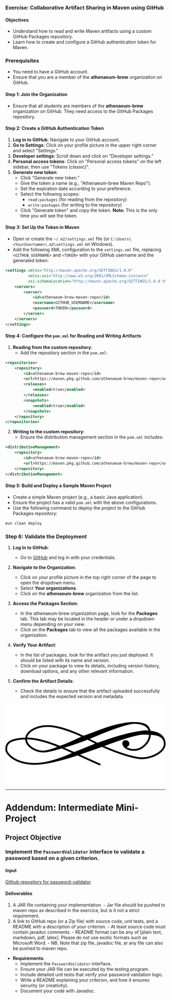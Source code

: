 ### Exercise: Collaborative Artifact Sharing in Maven using GitHub

#### Objectives
- Understand how to read and write Maven artifacts using a custom GitHub Packages repository.
- Learn how to create and configure a GitHub authentication token for Maven.

### Prerequisites
- You need to have a GitHub account.
- Ensure that you are a member of the **athenaeum-brew** organization on GitHub.

#### Step 1: Join the Organization
- Ensure that all students are members of the **athenaeum-brew** organization on GitHub. They need access to the GitHub Packages repository.

#### Step 2: Create a GitHub Authentication Token
1. **Log in to GitHub**: Navigate to your GitHub account.
2. **Go to Settings**: Click on your profile picture in the upper right corner and select "Settings."
3. **Developer settings**: Scroll down and click on "Developer settings."
4. **Personal access tokens**: Click on "Personal access tokens" on the left sidebar, then use "Tokens (classic)".
5. **Generate new token**:
   - Click "Generate new token."
   - Give the token a name (e.g., "Athenaeum-brew Maven Repo").
   - Set the expiration date according to your preference.
   - Select the following scopes:
     - `read:packages` (for reading from the repository)
     - `write:packages` (for writing to the repository)
   - Click "Generate token" and copy the token. **Note:** This is the only time you will see the token.

#### Step 3: Set Up the Token in Maven
- Open or create the `~/.m2/settings.xml` file (or `C:\Users\<YourUsername>\.m2\settings.xml` on Windows).
- Add the following XML configuration to the `settings.xml` file, replacing `<GITHUB_USERNAME>` and `<TOKEN>` with your GitHub username and the generated token:

```xml
<settings xmlns="http://maven.apache.org/SETTINGS/1.0.0"
          xmlns:xsi="http://www.w3.org/2001/XMLSchema-instance"
          xsi:schemaLocation="http://maven.apache.org/SETTINGS/1.0.0 http://maven.apache.org/xsd/settings-1.0.0.xsd">
    <servers>
        <server>
            <id>athenaeum-brew-maven-repo</id>
            <username>GITHUB_USERNAME</username>
            <password>TOKEN</password>
        </server>
    </servers>
</settings>
```

#### Step 4: Configure the `pom.xml` for Reading and Writing Artifacts
1. **Reading from the custom repository**:
   - Add the repository section in the `pom.xml`:

```xml
<repositories>
    <repository>
        <id>athenaeum-brew-maven-repo</id>
        <url>https://maven.pkg.github.com/athenaeum-brew/maven-repo</url>
        <releases>
            <enabled>true</enabled>
        </releases>
        <snapshots>
            <enabled>true</enabled>
        </snapshots>
    </repository>
</repositories>
```

2. **Writing to the custom repository**:
   - Ensure the distribution management section in the `pom.xml` includes:

```xml
<distributionManagement>
    <repository>
        <id>athenaeum-brew-maven-repo</id>
        <url>https://maven.pkg.github.com/athenaeum-brew/maven-repo</url>
    </repository>
</distributionManagement>
```

#### Step 5: Build and Deploy a Sample Maven Project
- Create a simple Maven project (e.g., a basic Java application).
- Ensure the project has a valid `pom.xml` with the above configurations.
- Use the following command to deploy the project to the GitHub Packages repository:

```bash
mvn clean deploy
```

### Step 6: Validate the Deployment

1. **Log In to GitHub**:
   - Go to [GitHub](https://github.com) and log in with your credentials.

2. **Navigate to the Organization**:
   - Click on your profile picture in the top right corner of the page to open the dropdown menu.
   - Select **Your organizations**.
   - Click on the **athenaeum-brew** organization from the list.

3. **Access the Packages Section**:
   - In the athenaeum-brew organization page, look for the **Packages** tab. This tab may be located in the header or under a dropdown menu depending on your view.
   - Click on the **Packages** tab to view all the packages available in the organization.

4. **Verify Your Artifact**:
   - In the list of packages, look for the artifact you just deployed. It should be listed with its name and version.
   - Click on your package to view its details, including version history, download options, and any other relevant information.

5. **Confirm the Artifact Details**:
   - Check the details to ensure that the artifact uploaded successfully and includes the expected version and metadata.

<img src="/images/29115.svg" alt="separator" class="frise">

---

# Addendum: Intermediate Mini-Project 

## Project Objective

### Implement the `PasswordValidator` interface to validate a password based on a given criterion.

#### Input

[Github repository for password-validator](https://github.com/athenaeum-brew/password-validator)

#### Deliverables
  1. A JAR file containing your implementation.
    - Jar file should be pushed to maven repo as described in the exercice, but is it not a strict requirement.
  2. A link to GitHub repo (or a Zip file) with source code, unit tests, and a README with a description of your criterion. 
    - At least source code must contain javadoc comments.
    - README format can be any of [plain text, markdown, pdf, latex]. Please do not use exotic formats such as Microsoft Word.
    - NB. Note that zip file, javadoc file, ar any file can also be pushed to maven repo. 

- **Requirements**:
  - Implement the `PasswordValidator` interface.
  - Ensure your JAR file can be executed by the testing program.
  - Include detailed unit tests that verify your password validation logic.
  - Write a README explaining your criterion, and how it ensures security (or creativity).
  - Document your code with Javadoc.

